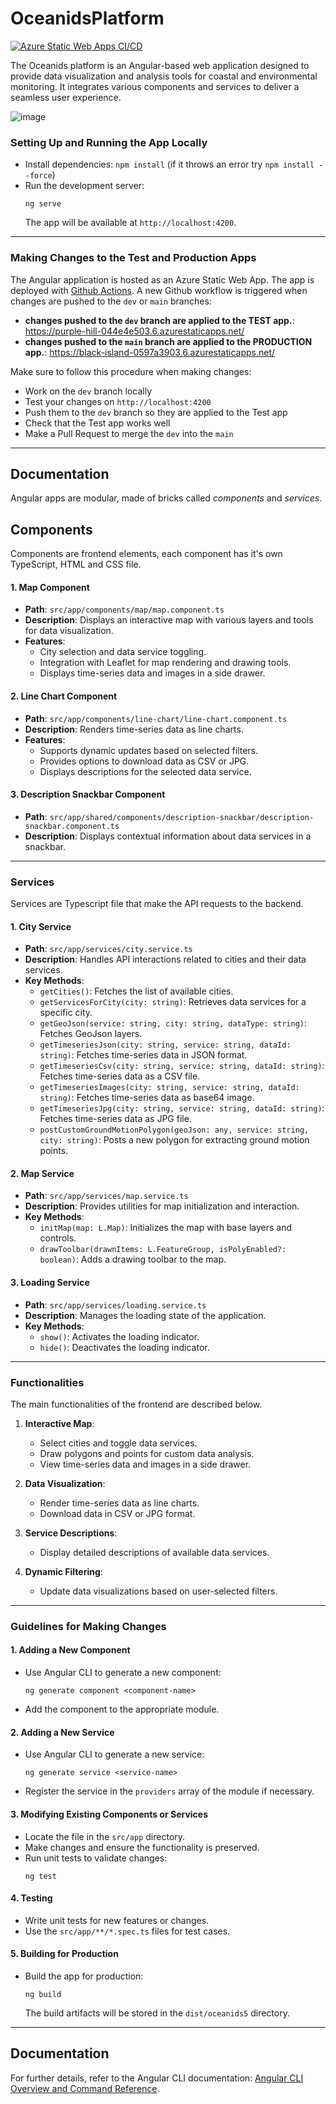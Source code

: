 # OceanidsPlatform
[![Azure Static Web Apps CI/CD](https://github.com/OHB-DS/Oceanids-Frontend/actions/workflows/azure-static-web-apps-black-island-0597a3903.yml/badge.svg?branch=main)](https://github.com/OHB-DS/Oceanids-Frontend/actions/workflows/azure-static-web-apps-black-island-0597a3903.yml)

The Oceanids platform is an Angular-based web application designed to provide data visualization and analysis tools for coastal and environmental monitoring. It integrates various components and services to deliver a seamless user experience.

![image](https://github.com/user-attachments/assets/0ca65912-af79-4e26-b065-cc785356dfb5)

### **Setting Up and Running the App Locally**
- Install dependencies:
  `npm install` (if it throws an error try `npm install --force`)
- Run the development server:
  ```
  ng serve
  ```
  The app will be available at `http://localhost:4200`.

---

### **Making Changes to the Test and Production Apps**
The Angular application is hosted as an Azure Static Web App.
The app is deployed with [Github Actions](https://github.com/OHB-DS/Oceanids-Frontend/actions). 
A new Github workflow is triggered when changes are pushed to the `dev` or `main` branches:
- **changes pushed to the `dev` branch are applied to the TEST app.**: https://purple-hill-044e4e503.6.azurestaticapps.net/
- **changes pushed to the `main` branch are applied to the PRODUCTION app.**: https://black-island-0597a3903.6.azurestaticapps.net/

Make sure to follow this procedure when making changes:
- Work on the `dev` branch locally
- Test your changes on `http://localhost:4200`
- Push them to the `dev` branch so they are applied to the Test app
- Check that the Test app works well
- Make a Pull Request to merge the `dev` into the `main`

---

## Documentation

Angular apps are modular, made of bricks called *components* and *services*. 

## Components

Components are frontend elements, each component has it's own TypeScript, HTML and CSS file.

#### 1. **Map Component**
- **Path**: `src/app/components/map/map.component.ts`
- **Description**: Displays an interactive map with various layers and tools for data visualization.
- **Features**:
  - City selection and data service toggling.
  - Integration with Leaflet for map rendering and drawing tools.
  - Displays time-series data and images in a side drawer.

#### 2. **Line Chart Component**
- **Path**: `src/app/components/line-chart/line-chart.component.ts`
- **Description**: Renders time-series data as line charts.
- **Features**:
  - Supports dynamic updates based on selected filters.
  - Provides options to download data as CSV or JPG.
  - Displays descriptions for the selected data service.

#### 3. **Description Snackbar Component**
- **Path**: `src/app/shared/components/description-snackbar/description-snackbar.component.ts`
- **Description**: Displays contextual information about data services in a snackbar.

---

### Services

Services are Typescript file that make the API requests to the backend. 

#### 1. **City Service**
- **Path**: `src/app/services/city.service.ts`
- **Description**: Handles API interactions related to cities and their data services.
- **Key Methods**:
  - `getCities()`: Fetches the list of available cities.
  - `getServicesForCity(city: string)`: Retrieves data services for a specific city.
  - `getGeoJson(service: string, city: string, dataType: string)`: Fetches GeoJson layers.
  - `getTimeseriesJson(city: string, service: string, dataId: string)`: Fetches time-series data in JSON format.
  - `getTimeseriesCsv(city: string, service: string, dataId: string)`: Fetches time-series data as a CSV file.
  - `getTimeseriesImages(city: string, service: string, dataId: string)`: Fetches time-series data as base64 image.
  - `getTimeseriesJpg(city: string, service: string, dataId: string)`: Fetches time-series data as JPG file.
  - `postCustomGroundMotionPolygon(geoJson: any, service: string, city: string)`: Posts a new polygon for extracting ground motion points.

#### 2. **Map Service**
- **Path**: `src/app/services/map.service.ts`
- **Description**: Provides utilities for map initialization and interaction.
- **Key Methods**:
  - `initMap(map: L.Map)`: Initializes the map with base layers and controls.
  - `drawToolbar(drawnItems: L.FeatureGroup, isPolyEnabled?: boolean)`: Adds a drawing toolbar to the map.

#### 3. **Loading Service**
- **Path**: `src/app/services/loading.service.ts`
- **Description**: Manages the loading state of the application.
- **Key Methods**:
  - `show()`: Activates the loading indicator.
  - `hide()`: Deactivates the loading indicator.

---

### Functionalities
The main functionalities of the frontend are described below.
1. **Interactive Map**:
   - Select cities and toggle data services.
   - Draw polygons and points for custom data analysis.
   - View time-series data and images in a side drawer.

2. **Data Visualization**:
   - Render time-series data as line charts.
   - Download data in CSV or JPG format.

3. **Service Descriptions**:
   - Display detailed descriptions of available data services.

4. **Dynamic Filtering**:
   - Update data visualizations based on user-selected filters.

---

### Guidelines for Making Changes

#### 1. **Adding a New Component**
- Use Angular CLI to generate a new component:
  ```
  ng generate component <component-name>
  ```
- Add the component to the appropriate module.

#### 2. **Adding a New Service**
- Use Angular CLI to generate a new service:
  ```
  ng generate service <service-name>
  ```
- Register the service in the `providers` array of the module if necessary.

#### 3. **Modifying Existing Components or Services**
- Locate the file in the `src/app` directory.
- Make changes and ensure the functionality is preserved.
- Run unit tests to validate changes:
  ```
  ng test
  ```

#### 4. **Testing**
- Write unit tests for new features or changes.
- Use the `src/app/**/*.spec.ts` files for test cases.

#### 5. **Building for Production**
- Build the app for production:
  ```
  ng build
  ```
  The build artifacts will be stored in the `dist/oceanids5` directory.

---

## Documentation
For further details, refer to the Angular CLI documentation: [Angular CLI Overview and Command Reference](https://angular.io/cli).

